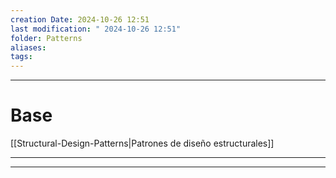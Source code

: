 ```yaml
---
creation Date: 2024-10-26 12:51
last modification: " 2024-10-26 12:51"
folder: Patterns
aliases: 
tags:
---
```

___
# Base

[[Structural-Design-Patterns|Patrones de diseño estructurales]]
___

___
